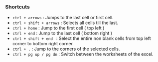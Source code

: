 ### Shortcuts

- `ctrl + arrows` : Jumps to the last cell or first cell.
- `ctrl + shift + arrows` : Selects all cells till the last.
- `ctrl + home` : Jump to the first cell ( top left )
- `ctrl + end` : Jump to the last cell ( bottom right )
- `ctrl + shift + end ` : Select the entire non blank cells from top left corner to bottom right corner.
- `ctrl + .` : Jump to the corners of the selected cells.
- `ctrl + pg up / pg dn` : Switch between the worksheets of the excel.
